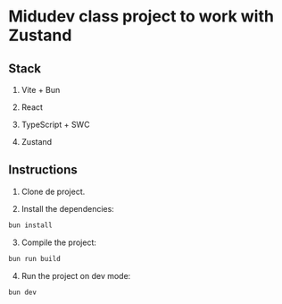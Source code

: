 # Midudev class project to work with Zustand

## Stack

1. Vite + Bun

2. React

3. TypeScript + SWC

4. Zustand


## Instructions

1. Clone de project.

2. Install the dependencies:
```bash
bun install
```

3. Compile the project:
```bash
bun run build
```

4. Run the project on dev mode:
```bash
bun dev
```